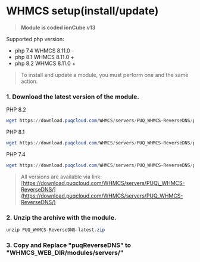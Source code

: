 # WHMCS setup(install/update)

>**Module is coded ionCube v13**

Supported php version:

- php 7.4 WHMCS 8.11.0 -
- php 8.1 WHMCS 8.11.0 +
- php 8.2 WHMCS 8.11.0 +

>To install and update a module, you must perform one and the same action.

### 1. Download the latest version of the module.

PHP 8.2

```Powershell
wget https://download.puqcloud.com/WHMCS/servers/PUQ_WHMCS-ReverseDNS/php82/PUQ_WHMCS-ReverseDNS-latest.zip
```

PHP 8.1

```Powershell
wget https://download.puqcloud.com/WHMCS/servers/PUQ_WHMCS-ReverseDNS/php81/PUQ_WHMCS-ReverseDNS-latest.zip
```

PHP 7.4

```Powershell
wget https://download.puqcloud.com/WHMCS/servers/PUQ_WHMCS-ReverseDNS/php74/PUQ_WHMCS-ReverseDNS-latest.zip
```

>All versions are available via link: [https://download.puqcloud.com/WHMCS/servers/PUQ\_WHMCS-ReverseDNS/](https://download.puqcloud.com/WHMCS/servers/PUQ_WHMCS-ReverseDNS/)

### 2. Unzip the archive with the module.

```Powershell
unzip PUQ_WHMCS-ReverseDNS-latest.zip
```

### 3. Copy and Replace "puqReverseDNS" to "WHMCS\_WEB\_DIR/modules/servers/"
